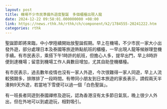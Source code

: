 ```yaml
---
layout: post
title: 機場不少市民準備外遊度聖誕　多個櫃檯出現人龍
date: 2024-12-22 09:58:01.000000000 +08:00
link: https://news.rthk.hk/rthk/ch/component/k2/1784555-20241222.htm
categories: rthk
---
```


聖誕節即將來臨，中小學陸續開始放聖誕假期。早上在機場，不少市民一家大小出發外遊，部分處理日本及泰國等旅遊熱點航班的櫃檯，一早出現人龍等候辦理登機手續。有市民表示，乘搭下午1時許的航班，但擔心人多，提早出門，早上8時許便到達機場；留意到機場工作人員數目增加，尤其自助登機櫃檯。

有市民表示，過去數年疫情也沒有一家人外遊，今次很難得一家人同遊，早上人流較預期多，排隊排了一段時間。有帶同小朋友到日本旅遊的家長表示，請假兩天半湊夠9天外遊，若當地下雪便可以過一個「白色聖誕」。

有一班長者同遊到泰國禪修及遊玩，認為香港沒有太多節日氣氛，晚上很少人外出，但在外地可以到處遊玩，相對吸引。
